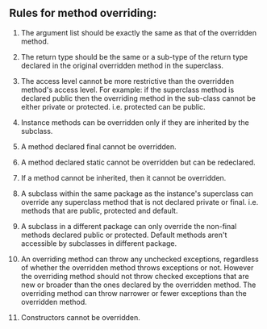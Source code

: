 Rules for method overriding:
----------------------------

1. The argument list should be exactly the same as that of the overridden method.

2. The return type should be the same or a sub-type of the return type declared in the original overridden method in the superclass.

3. The access level cannot be more restrictive than the overridden method's access level. 
   For example: if the superclass method is declared public then the overriding method in the sub-class cannot be either private or protected. i.e. protected can be public.

4. Instance methods can be overridden only if they are inherited by the subclass.

5. A method declared final cannot be overridden.

6. A method declared static cannot be overridden but can be redeclared.

7. If a method cannot be inherited, then it cannot be overridden.

8. A subclass within the same package as the instance's superclass can override any superclass method that is not declared private or final.
   i.e. methods that are public, protected and default.

9. A subclass in a different package can only override the non-final methods declared public or protected. Default methods aren't accessible by subclasses in different package.

10. An overriding method can throw any unchecked exceptions, regardless of whether the overridden method throws exceptions or not.
    However the overriding method should not throw checked exceptions that are new or broader than the ones declared by the overridden method.
    The overriding method can throw narrower or fewer exceptions than the overridden method.

11. Constructors cannot be overridden.
